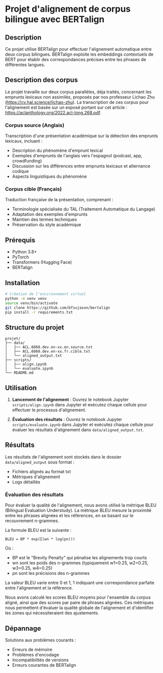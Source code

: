 
# Projet d'alignement de corpus bilingue avec BERTalign

## Description
Ce projet utilise BERTalign pour effectuer l'alignement automatique entre deux corpus bilingues. BERTalign exploite les embeddings contextuels de BERT pour établir des correspondances précises entre les phrases de différentes langues.

## Description des corpus
Le projet travaille sur deux corpus parallèles, déja traités, concernant les emprunts lexicaux non assimilés, proposés par nos professeur Lichao Zhu (https://cv.hal.science/lichao-zhu). 
La transcription de ces corpus pour l'alignement est basée sur un exposé portant sur cet article : https://aclanthology.org/2022.acl-long.268.pdf.

### Corpus source (Anglais)
Transcription d'une présentation académique sur la détection des emprunts lexicaux, incluant :
- Description du phénomène d'emprunt lexical
- Exemples d'emprunts de l'anglais vers l'espagnol (podcast, app, crowdfunding)
- Discussion sur les différences entre emprunts lexicaux et alternance codique
- Aspects linguistiques du phénomène

### Corpus cible (Français)
Traduction française de la présentation, comprenant :
- Terminologie spécialisée du TAL (Traitement Automatique du Langage)
- Adaptation des exemples d'emprunts
- Maintien des termes techniques
- Préservation du style académique


## Prérequis
- Python 3.8+
- PyTorch
- Transformers (Hugging Face)
- BERTalign

## Installation
```bash
# Création de l'environnement virtuel
python -m venv venv
source venv/bin/activate  
git clone https://github.com/bfsujason/bertalign
pip install -r requirements.txt
```

## Structure du projet
```
projet/
├── data/
│   ├── ACL.6060.dev.en-xx.en.source.txt
│   ├── ACL.6060.dev.en-xx.fr.cible.txt
│   └── aligned_output.txt
├── scripts/
│   ├── align.ipynb
│   └── evaluate.ipynb
└── README.md
```

## Utilisation
1. **Lancement de l'alignement** :
   Ouvrez le notebook Jupyter `scripts/align.ipynb` dans Jupyter et exécutez chaque cellule pour effectuer le processus d'alignement.

2. **Évaluation des résultats** :
   Ouvrez le notebook Jupyter `scripts/evaluate.ipynb` dans Jupyter et exécutez chaque cellule pour évaluer les résultats d'alignement dans `data/aligned_output.txt`.




## Résultats
Les résultats de l'alignement sont stockés dans le dossier `data/aligned_output` sous format :
- Fichiers alignés au format txt
- Métriques d'alignement
- Logs détaillés

### Évaluation des résultats
Pour évaluer la qualité de l'alignement, nous avons utilisé la métrique BLEU (Bilingual Evaluation Understudy). La métrique BLEU mesure la proximité entre les phrases alignées et les références, en se basant sur le recouvrement n-grammes.

La formule BLEU est la suivante :

```
BLEU = BP * exp(Σ(wn * log(pn)))
```

Où :
- BP est le "Brevity Penalty" qui pénalise les alignements trop courts
- wn sont les poids des n-grammes (typiquement w1=0.25, w2=0.25, w3=0.25, w4=0.25)
- pn sont les précisions des n-grammes

La valeur BLEU varie entre 0 et 1, 1 indiquant une correspondance parfaite entre l'alignement et la référence.

Nous avons calculé les scores BLEU moyens pour l'ensemble du corpus aligné, ainsi que des scores par paire de phrases alignées. Ces métriques nous permettent d'évaluer la qualité globale de l'alignement et d'identifier les zones qui nécessiteraient des ajustements.

## Dépannage
Solutions aux problèmes courants :
- Erreurs de mémoire
- Problèmes d'encodage
- Incompatibilités de versions
- Erreurs courantes de BERTalign

